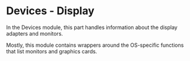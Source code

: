 
Devices - Display
=================

In the Devices module, this part handles information about the display
adapters and monitors.

Mostly, this module contains wrappers around the OS-specific functions that
list monitors and graphics cards.